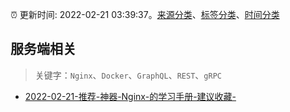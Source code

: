 :alarm_clock: 更新时间: 2022-02-21 03:39:37。[来源分类](../README.md)、[标签分类](../TAGS.md)、[时间分类](../TIMELINE.md)

## 服务端相关


> 关键字：`Nginx`、`Docker`、`GraphQL`、`REST`、`gRPC`



- [2022-02-21-推荐-神器-Nginx-的学习手册-建议收藏-](https://toutiao.io/k/6f1qaso) 